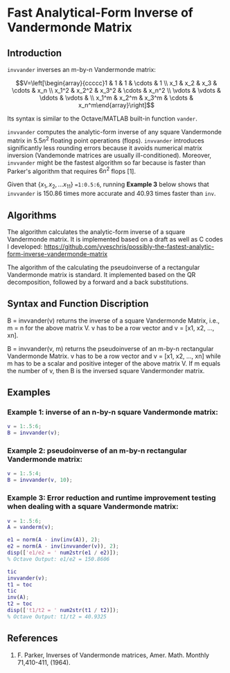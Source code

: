 # Fast Analytical-Form Inverse of Vandermonde Matrix

##  Introduction
`invvander` inverses an m-by-n Vandermonde matrix:
```math
V=\left[\begin{array}{ccccc}1 & 1 & 1 & \cdots & 1 \\ x_1 & x_2 & x_3 & \cdots & x_n \\ x_1^2 & x_2^2 & x_3^2 & \cdots & x_n^2 \\ \vdots & \vdots & \ddots & \vdots & \\ x_1^m & x_2^m & x_3^m & \cdots & x_n^m\end{array}\right]
```
Its syntax is similar to the Octave/MATLAB built-in function `vander`.

`invvander` computes the analytic-form inverse of any square Vandermonde matrix in $5.5n^2$ floating point operations (flops). `invvander` introduces significantly less rounding errors because it avoids numerical matrix inversion (Vandemonde matrices are usually ill-conditioned). Moreover, `invvander` might be the fastest algorithm so far because is faster than Parker's algorithm that requires $6n^2$ flops [1].

Given that $\{x_1,x_2,...x_{11}\}$ `=1:0.5:6`, running **Example 3** below shows that `invvander` is 150.86 times more accurate and 40.93 times faster than `inv`.


## Algorithms
The algorithm calculates the analytic-form inverse of a square Vandermonde matrix. It is implemented
based on a draft as well as C codes I developed: https://github.com/yveschris/possibly-the-fastest-analytic-form-inverse-vandermonde-matrix 

The algorithm of the calculating the pseudoinverse of a rectangular Vandermonde matrix is standard. It  implemented based on the QR decomposition, followed by a forward and a back substitutions. 

## Syntax and Function Discription
B = invvander(v) returns the inverse of a square Vandermonde Matrix, i.e., m = n for the above matrix V. v has to be a row vector and v = [x1, x2, ..., xn].

B = invvander(v, m) returns the pseudoinverse of an m-by-n rectangular Vandermonde Matrix. v has to be a row vector and v = [x1, x2, ..., xn] while m has to be a scalar and positive integer of the above matrix V. If m equals the number of v, then B is the inversed square Vandermonder matrix. 

## Examples

### Example 1: inverse of an n-by-n square Vandermonde matrix:
```matlab
v = 1:.5:6;
B = invvander(v);
```

### Example 2: pseudoinverse of an m-by-n rectangular Vandermonde matrix:
```matlab
v = 1:.5:4;
B = invvander(v, 10);
```

###  Example 3: Error reduction and runtime improvement testing when dealing with a square Vandermonde matrix:
```matlab
v = 1:.5:6;
A = vanderm(v);

e1 = norm(A - inv(inv(A)), 2);
e2 = norm(A - inv(invvander(v)), 2);
disp(['e1/e2 = ' num2str(e1 / e2)]);
% Octave Output: e1/e2 = 150.8606

tic
invvander(v);
t1 = toc
tic
inv(A);
t2 = toc
disp(['t1/t2 = ' num2str(t1 / t2)]);
% Octave Output: t1/t2 = 40.9325
```




## References

1. F. Parker, Inverses of Vandermonde matrices, Amer. Math. Monthly 71,410-411, (1964).
